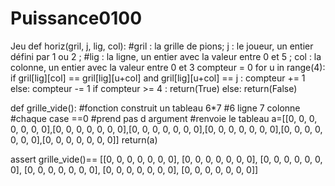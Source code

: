# Puissance0100
Jeu
def horiz(gril, j, lig, col):
#gril : la grille de pions; j : le joueur, un entier défini par 1 ou 2 ;
#lig : la ligne, un entier avec la valeur entre 0 et 5 ; col : la   colonne, un entier avec la valeur entre 0 et 3
compteur = 0
                for u in range(4):
    		if gril[lig][col] == gril[lig][u+col] and gril[lig][u+col] == j :
            			compteur += 1
    		else:
            			compteur -= 1
	if compteur >= 4 :
        		return(True)
	else:
        		return(False)

def grille_vide():
 #fonction construit un tableau 6*7
 #6 ligne 7 colonne
 #chaque case ==0
 #prend pas d argument
 #renvoie le tableau
 a=[[0, 0, 0, 0, 0, 0, 0],[0, 0, 0, 0, 0, 0, 0],[0, 0, 0, 0, 0, 0, 0],[0, 0, 0, 0, 0, 0, 0],[0, 0, 0, 0, 0, 0, 0],[0, 0, 0, 0, 0, 0, 0]]
 return(a)

assert grille_vide()==  [[0, 0, 0, 0, 0, 0, 0],
                        	   [0, 0, 0, 0, 0, 0, 0],
                        	   [0, 0, 0, 0, 0, 0, 0],
                        	   [0, 0, 0, 0, 0, 0, 0],
                        	   [0, 0, 0, 0, 0, 0, 0],
                        	   [0, 0, 0, 0, 0, 0, 0]]
